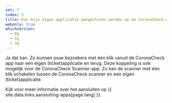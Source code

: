 ```yaml
---
set: 7
index: 5
title: Kan mijn eigen applicatie aangesloten worden op de CoronaCheck-app of CoronaCheck Scanner-app?
webonly: true
whichversion:
  - 0g
  - 1g
  - 3g
---
```

Ja dat kan. Zo kunnen jouw bezoekers met één klik vanuit de CoronaCheck app naar een eigen (ticket)applicatie en terug. Deze koppeling is ook mogelijk voor de CoronaCheck Scanner-app. Zo kan de scanner met één klik schakelen tussen de CoronaCheck scanner en een eigen (ticket)applicatie.   

Kijk voor meer informatie over het aansluiten op {{ site.data.links.aansluiting-apps[page.lang] }}.
